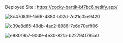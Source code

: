 
Deployed Site : https://cocky-bartik-bf7bc6.netlify.app/



![8c47d839-1566-4880-b02d-7d21c05e9420](https://user-images.githubusercontent.com/46654095/123087155-d9faff00-d441-11eb-9b4d-ab28d61882a7.jpg)

![c39e8d65-49db-4ac2-8986-7e6d70efff06](https://user-images.githubusercontent.com/46654095/123087170-dcf5ef80-d441-11eb-9dfd-7b3b709edf33.jpg)

![e88019b7-90d9-4e30-821a-b22794f795a0](https://user-images.githubusercontent.com/46654095/123087179-df584980-d441-11eb-875e-3829e667c3df.jpg)
